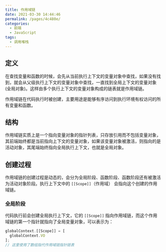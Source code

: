 ```yaml
---
title: 作用域链
date: 2021-03-30 14:44:46
permalink: /pages/4c480e/
categories:
  - 前端
  - JavaScript
tags:
  - 调用堆栈
---
```

## 定义
在查找变量和函数的时候，会先从当前执行上下文的变量对象中查找，如果没有找到，就会从父级执行上下文的变量对象中查找，一直找到全局上下文的变量对象(全局对象)。这样由多个执行上下文的变量对象构成的链表就是作用域链。

作用域链在代码执行时被创建，主要用途是能够有序访问到执行环境有权访问的所有变量和函数。

## 结构
作用域链实质上是一个指向变量对象的指针列表，只存放引用而不包括变量对象，其前端始终都是当前指向上下文的变量对象，如果该变量对象被激活，则指向的是活动对象，其尾端始终指向全局执行上下文，也就是全局对象。

## 创建过程
作用域链的创建过程是动态的，会分为全局阶段、函数阶段、函数阶段还有被激活为活动对象阶段。执行上下文中的 `[[Scope]]`（作用域）
会指向这个创建的作用域链。
### 全局阶段
代码执行前会创建全局执行上下文，它的 `[[Scope]]` 指向作用域链，而这个作用域链的第一个指针就指向了全局变量对象，可以表示为：
```javascript
globalContext.[[Scope]] = [
  globalContext.VO
];
// 这里使用了数组指代作用域链指针链表
```